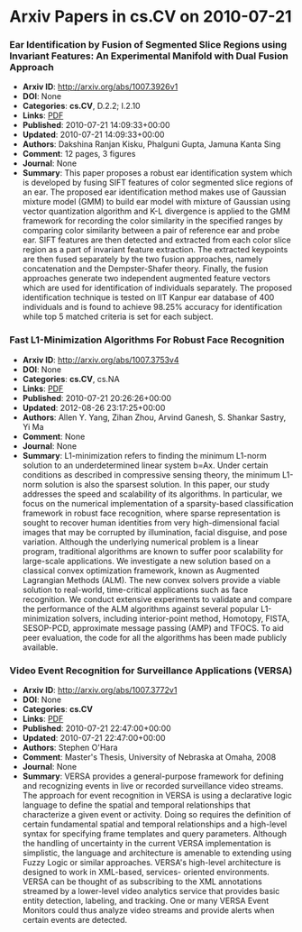 # Arxiv Papers in cs.CV on 2010-07-21
### Ear Identification by Fusion of Segmented Slice Regions using Invariant Features: An Experimental Manifold with Dual Fusion Approach
- **Arxiv ID**: http://arxiv.org/abs/1007.3926v1
- **DOI**: None
- **Categories**: **cs.CV**, D.2.2; I.2.10
- **Links**: [PDF](http://arxiv.org/pdf/1007.3926v1)
- **Published**: 2010-07-21 14:09:33+00:00
- **Updated**: 2010-07-21 14:09:33+00:00
- **Authors**: Dakshina Ranjan Kisku, Phalguni Gupta, Jamuna Kanta Sing
- **Comment**: 12 pages, 3 figures
- **Journal**: None
- **Summary**: This paper proposes a robust ear identification system which is developed by fusing SIFT features of color segmented slice regions of an ear. The proposed ear identification method makes use of Gaussian mixture model (GMM) to build ear model with mixture of Gaussian using vector quantization algorithm and K-L divergence is applied to the GMM framework for recording the color similarity in the specified ranges by comparing color similarity between a pair of reference ear and probe ear. SIFT features are then detected and extracted from each color slice region as a part of invariant feature extraction. The extracted keypoints are then fused separately by the two fusion approaches, namely concatenation and the Dempster-Shafer theory. Finally, the fusion approaches generate two independent augmented feature vectors which are used for identification of individuals separately. The proposed identification technique is tested on IIT Kanpur ear database of 400 individuals and is found to achieve 98.25% accuracy for identification while top 5 matched criteria is set for each subject.



### Fast L1-Minimization Algorithms For Robust Face Recognition
- **Arxiv ID**: http://arxiv.org/abs/1007.3753v4
- **DOI**: None
- **Categories**: **cs.CV**, cs.NA
- **Links**: [PDF](http://arxiv.org/pdf/1007.3753v4)
- **Published**: 2010-07-21 20:26:26+00:00
- **Updated**: 2012-08-26 23:17:25+00:00
- **Authors**: Allen Y. Yang, Zihan Zhou, Arvind Ganesh, S. Shankar Sastry, Yi Ma
- **Comment**: None
- **Journal**: None
- **Summary**: L1-minimization refers to finding the minimum L1-norm solution to an underdetermined linear system b=Ax. Under certain conditions as described in compressive sensing theory, the minimum L1-norm solution is also the sparsest solution. In this paper, our study addresses the speed and scalability of its algorithms. In particular, we focus on the numerical implementation of a sparsity-based classification framework in robust face recognition, where sparse representation is sought to recover human identities from very high-dimensional facial images that may be corrupted by illumination, facial disguise, and pose variation. Although the underlying numerical problem is a linear program, traditional algorithms are known to suffer poor scalability for large-scale applications. We investigate a new solution based on a classical convex optimization framework, known as Augmented Lagrangian Methods (ALM). The new convex solvers provide a viable solution to real-world, time-critical applications such as face recognition. We conduct extensive experiments to validate and compare the performance of the ALM algorithms against several popular L1-minimization solvers, including interior-point method, Homotopy, FISTA, SESOP-PCD, approximate message passing (AMP) and TFOCS. To aid peer evaluation, the code for all the algorithms has been made publicly available.



### Video Event Recognition for Surveillance Applications (VERSA)
- **Arxiv ID**: http://arxiv.org/abs/1007.3772v1
- **DOI**: None
- **Categories**: **cs.CV**
- **Links**: [PDF](http://arxiv.org/pdf/1007.3772v1)
- **Published**: 2010-07-21 22:47:00+00:00
- **Updated**: 2010-07-21 22:47:00+00:00
- **Authors**: Stephen O'Hara
- **Comment**: Master's Thesis, University of Nebraska at Omaha, 2008
- **Journal**: None
- **Summary**: VERSA provides a general-purpose framework for defining and recognizing events in live or recorded surveillance video streams. The approach for event recognition in VERSA is using a declarative logic language to define the spatial and temporal relationships that characterize a given event or activity. Doing so requires the definition of certain fundamental spatial and temporal relationships and a high-level syntax for specifying frame templates and query parameters. Although the handling of uncertainty in the current VERSA implementation is simplistic, the language and architecture is amenable to extending using Fuzzy Logic or similar approaches. VERSA's high-level architecture is designed to work in XML-based, services- oriented environments. VERSA can be thought of as subscribing to the XML annotations streamed by a lower-level video analytics service that provides basic entity detection, labeling, and tracking. One or many VERSA Event Monitors could thus analyze video streams and provide alerts when certain events are detected.



